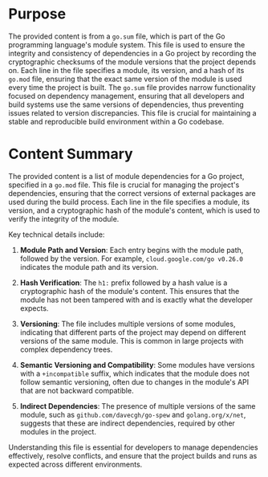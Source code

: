 # Purpose
The provided content is from a `go.sum` file, which is part of the Go programming language's module system. This file is used to ensure the integrity and consistency of dependencies in a Go project by recording the cryptographic checksums of the module versions that the project depends on. Each line in the file specifies a module, its version, and a hash of its `go.mod` file, ensuring that the exact same version of the module is used every time the project is built. The `go.sum` file provides narrow functionality focused on dependency management, ensuring that all developers and build systems use the same versions of dependencies, thus preventing issues related to version discrepancies. This file is crucial for maintaining a stable and reproducible build environment within a Go codebase.
# Content Summary
The provided content is a list of module dependencies for a Go project, specified in a `go.mod` file. This file is crucial for managing the project's dependencies, ensuring that the correct versions of external packages are used during the build process. Each line in the file specifies a module, its version, and a cryptographic hash of the module's content, which is used to verify the integrity of the module.

Key technical details include:

1. **Module Path and Version**: Each entry begins with the module path, followed by the version. For example, `cloud.google.com/go v0.26.0` indicates the module path and its version.

2. **Hash Verification**: The `h1:` prefix followed by a hash value is a cryptographic hash of the module's content. This ensures that the module has not been tampered with and is exactly what the developer expects.

3. **Versioning**: The file includes multiple versions of some modules, indicating that different parts of the project may depend on different versions of the same module. This is common in large projects with complex dependency trees.

4. **Semantic Versioning and Compatibility**: Some modules have versions with a `+incompatible` suffix, which indicates that the module does not follow semantic versioning, often due to changes in the module's API that are not backward compatible.

5. **Indirect Dependencies**: The presence of multiple versions of the same module, such as `github.com/davecgh/go-spew` and `golang.org/x/net`, suggests that these are indirect dependencies, required by other modules in the project.

Understanding this file is essential for developers to manage dependencies effectively, resolve conflicts, and ensure that the project builds and runs as expected across different environments.
